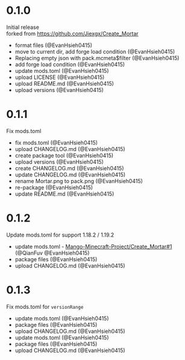 # 0.1.0

Initial release  
forked from https://github.com/Jiexgx/Create_Mortar

- format files (@EvanHsieh0415)
- move to current dir, add forge load condition (@EvanHsieh0415)
- Replacing empty json with pack.mcmeta$filter (@EvanHsieh0415)
- add forge load condition (@EvanHsieh0415)
- update mods.toml (@EvanHsieh0415)
- upload LICENSE (@EvanHsieh0415)
- upload README.md (@EvanHsieh0415)
- upload versions (@EvanHsieh0415)

# 0.1.1

Fix mods.toml

- fix mods.toml (@EvanHsieh0415)
- upload CHANGELOG.md (@EvanHsieh0415)
- create package tool (@EvanHsieh0415)
- upload versions (@EvanHsieh0415)
- create CHANGELOG.md (@EvanHsieh0415)
- update CHANGELOG.md (@EvanHsieh0415)
- rename Mortar.png to pack.png (@EvanHsieh0415)
- re-package (@EvanHsieh0415)
- update README.md (@EvanHsieh0415)

# 0.1.2

Update mods.toml for support 1.18.2 / 1.19.2

- update mods.toml - [Mango-Minecraft-Project/Create_Mortar#1](https://github.com/Mango-Minecraft-Project/Create_Mortar/issues/1) (@QianFuv @EvanHsieh0415)
- package files (@EvanHsieh0415)
- upload CHANGELOG.md (@EvanHsieh0415)

# 0.1.3

Fix mods.toml for `versionRange`

- update mods.toml (@EvanHsieh0415)
- package files (@EvanHsieh0415)
- upload CHANGELOG.md (@EvanHsieh0415)
- update mods.toml (@EvanHsieh0415)
- package files (@EvanHsieh0415)
- upload CHANGELOG.md (@EvanHsieh0415)